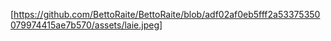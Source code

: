 [https://github.com/BettoRaite/BettoRaite/blob/adf02af0eb5fff2a53375350079974415ae7b570/assets/laie.jpeg]
